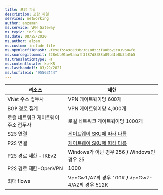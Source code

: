 ```yaml
---
title: 포함 파일
description: 포함 파일
services: networking
author: anzaman
ms.service: VPN Gateway
ms.topic: include
ms.date: 08/25/2020
ms.author: alzam
ms.custom: include file
ms.openlocfilehash: 9fe9ef5549ced3b73d18d553fa0b62ec019684fe
ms.sourcegitcommit: f28ebb95ae9aaaff3f87d8388a09b41e0b3445b5
ms.translationtype: HT
ms.contentlocale: ko-KR
ms.lasthandoff: 03/29/2021
ms.locfileid: "95563444"
---
```

| 리소스                                | 제한        |
|-----------------------------------------|------------------------------|
| VNet 주소 접두사                   | VPN 게이트웨이당 600개          |
| BGP 경로 집계                    | VPN 게이트웨이당 4,000개        |
| 로컬 네트워크 게이트웨이 주소 접두사  | 로컬 네트워크 게이트웨이당 1000개               |
| S2S 연결                         | [게이트웨이 SKU에 따라 다름](../articles/vpn-gateway/vpn-gateway-about-vpngateways.md#gwsku)|
| P2S 연결                         | [게이트웨이 SKU에 따라 다름](../articles/vpn-gateway/vpn-gateway-about-vpngateways.md#gwsku) |
| P2S 경로 제한 - IKEv2                 | Windows가 아닌 경우 256 **/** Windows인 경우 25           |
| P2S 경로 제한-OpenVPN               | 1000                         |
| 최대 flows                              | VpnGw1/AZ의 경우 100K **/** VpnGw2-4/AZ의 경우 512K|